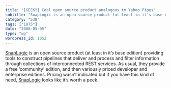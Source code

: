 ```yaml
---
title: "[GEEKY] Cool open source product analogous to Yahoo Pipes"
subtitle: "SnapLogic is an open source product (at least in it’s base edition) prov..."
category: "538"
tags: ["1875"]
date: "2008-05-05"
type: "wp"
wordpress_id: 1052
---
```

[SnapLogic](http://www.snaplogic.com) is an open source product (at least in it’s base edition) providing tools to construct pipelines that deliver and process and filter information through collections of interconnected REST services.
As usual, they provide a free ‘community’ edition, and then variously priced developer and enterprise editions. Pricing wasn’t indicated but if you have this kind of need, [SnapLogic](http://www.snaplogic.com) looks like it’s worth a peek.